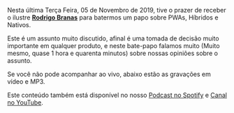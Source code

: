 Nesta última Terça Feira, 05 de Novembro de 2019, tive o prazer de receber o ilustre [**Rodrigo Branas**](https://www.youtube.com/rodrigobranas) para batermos um papo sobre PWAs, Híbridos e Nativos.  
  
Este é um assunto muito discutido, afinal é uma tomada de decisão muito importante em qualquer produto, e neste bate-papo falamos muito (Muito mesmo, quase 1 hora e quarenta minutos) sobre nossas opiniões sobre o assunto.  
  
Se você não pode acompanhar ao vivo, abaixo estão as gravações em vídeo e MP3.  
  
Este conteúdo também está disponível no nosso [Podcast no Spotify](https://open.spotify.com/show/7w5X2POx4biBytGqm0q51p?si=CpTvmGE6RSu-AvYdHCtQcA) e [Canal no YouTube](https://www.youtube.com/watch?v=6aItb7Df8to).  
